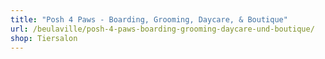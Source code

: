```yaml
---
title: "Posh 4 Paws - Boarding, Grooming, Daycare, & Boutique"
url: /beulaville/posh-4-paws-boarding-grooming-daycare-und-boutique/
shop: Tiersalon
---
```

